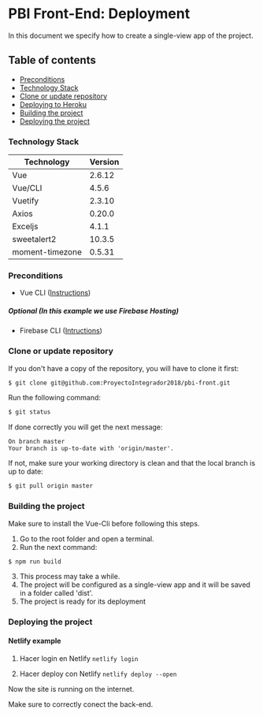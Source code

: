 # PBI Front-End: Deployment

In this document we specify how to create a single-view app of the project.

## Table of contents

* [Preconditions](#Preconditions)
* [Technology Stack](#technology-stack)
* [Clone or update repository](#Clone-or-update-repository)
* [Deploying to Heroku](#Deploying-to-Heroku)
* [Building the project](#Building-the-project)
* [Deploying the project](#Deploying-the-project)

### Technology Stack
| Technology      | Version      |
| --------------- | ------------ |
| Vue             | 2.6.12       |
| Vue/CLI         | 4.5.6        |
| Vuetify         | 2.3.10       |
| Axios           | 0.20.0       |
| Exceljs         | 4.1.1        |
| sweetalert2     | 10.3.5       |
| moment-timezone | 0.5.31       |


### Preconditions

- Vue CLI ([Instructions](https://cli.vuejs.org/guide/installation.html))

##### Optional (In this example we use Firebase Hosting)
- Firebase CLI ([Intructions](https://firebase.google.com/docs/cli#install_the_firebase_cli))

### Clone or update repository
If you don't have a copy of the repository, you will have to clone it first:
```bash
$ git clone git@github.com:ProyectoIntegrador2018/pbi-front.git
```

Run the following command:
```bash
$ git status
```

If done correctly you will get the next message:
```
On branch master
Your branch is up-to-date with 'origin/master'.
```

If not, make sure your working directory is clean and that the local branch is up to date:
```bash
$ git pull origin master
```

### Building the project

Make sure to install the Vue-Cli before following this steps.

1. Go to the root folder and open a terminal.
2. Run the next command:
```bash
$ npm run build
```
3. This process may take a while.
4. The project will be configured as a single-view app and it will be saved in a folder called 'dist'.
5. The project is ready for its deployment

### Deploying the project
#### Netlify example

1. Hacer login en Netlify
```netlify login```

2. Hacer deploy con Netlify
```netlify deploy --open```

Now the site is running on the internet.

Make sure to correctly conect the back-end.

